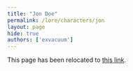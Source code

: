 ```yaml
---
title: "Jon Doe"
permalink: /lore/characters/jon
layout: page
hide: true
authors: ['exvacuum']
---
```

<html>
<head>
    <script type="text/javascript">
        window.location.replace("../characters#jon");
    </script>
</head>
<body>
<p>This page has been relocated to <a href="../characters#jon">this link</a>.</p>
</body>
</html>